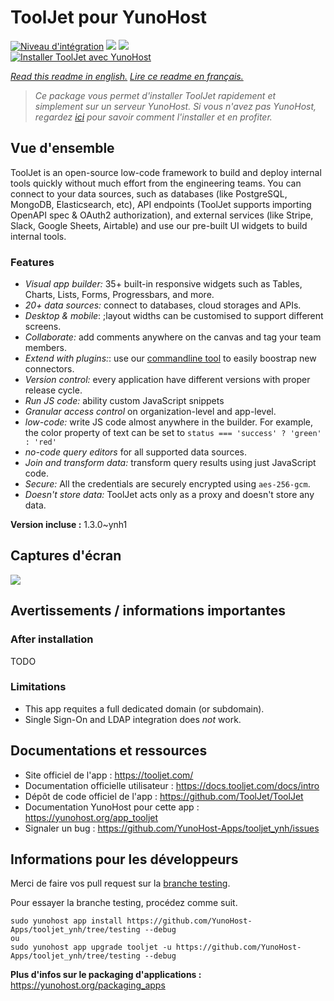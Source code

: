 # ToolJet pour YunoHost

[![Niveau d'intégration](https://dash.yunohost.org/integration/tooljet.svg)](https://dash.yunohost.org/appci/app/tooljet) ![](https://ci-apps.yunohost.org/ci/badges/tooljet.status.svg) ![](https://ci-apps.yunohost.org/ci/badges/tooljet.maintain.svg)  
[![Installer ToolJet avec YunoHost](https://install-app.yunohost.org/install-with-yunohost.svg)](https://install-app.yunohost.org/?app=tooljet)

*[Read this readme in english.](./README.md)*
*[Lire ce readme en français.](./README_fr.md)*

> *Ce package vous permet d'installer ToolJet rapidement et simplement sur un serveur YunoHost.
Si vous n'avez pas YunoHost, regardez [ici](https://yunohost.org/#/install) pour savoir comment l'installer et en profiter.*

## Vue d'ensemble

ToolJet is an open-source low-code framework to build and deploy internal tools quickly without much effort from the engineering teams. You can connect to your data sources, such as databases (like PostgreSQL, MongoDB, Elasticsearch, etc), API endpoints (ToolJet supports importing OpenAPI spec & OAuth2 authorization), and external services (like Stripe, Slack, Google Sheets, Airtable) and use our pre-built UI widgets to build internal tools.

### Features

- *Visual app builder:* 35+ built-in responsive widgets such as Tables, Charts, Lists, Forms, Progressbars, and more.
- *20+ data sources:* connect to databases, cloud storages and APIs.
- *Desktop & mobile*: ;layout widths can be customised to support different screens. 
- *Collaborate:* add comments anywhere on the canvas and tag your team members.
- *Extend with plugins:*: use our [commandline tool](https://www.npmjs.com/package/tooljet) to easily boostrap new connectors.
- *Version control:* every application have different versions with proper release cycle.
- *Run JS code:* ability custom JavaScript snippets
- *Granular access control* on organization-level and app-level.
- *low-code:* write JS code almost anywhere in the builder. For example, the color property of text can be set to `status === 'success' ? 'green' : 'red'`
- *no-code query editors* for all supported data sources.
- *Join and transform data:* transform query results using just JavaScript code. 
- *Secure:* All the credentials are securely encrypted using `aes-256-gcm`.
- *Doesn't store data:* ToolJet acts only as a proxy and doesn't store any data.


**Version incluse :** 1.3.0~ynh1



## Captures d'écran

![](./doc/screenshots/example.png)

## Avertissements / informations importantes

### After installation

TODO

### Limitations

* This app requites a full dedicated domain (or subdomain).
* Single Sign-On and LDAP integration does *not* work.

## Documentations et ressources

* Site officiel de l'app : https://tooljet.com/
* Documentation officielle utilisateur : https://docs.tooljet.com/docs/intro
* Dépôt de code officiel de l'app : https://github.com/ToolJet/ToolJet
* Documentation YunoHost pour cette app : https://yunohost.org/app_tooljet
* Signaler un bug : https://github.com/YunoHost-Apps/tooljet_ynh/issues

## Informations pour les développeurs

Merci de faire vos pull request sur la [branche testing](https://github.com/YunoHost-Apps/tooljet_ynh/tree/testing).

Pour essayer la branche testing, procédez comme suit.
```
sudo yunohost app install https://github.com/YunoHost-Apps/tooljet_ynh/tree/testing --debug
ou
sudo yunohost app upgrade tooljet -u https://github.com/YunoHost-Apps/tooljet_ynh/tree/testing --debug
```

**Plus d'infos sur le packaging d'applications :** https://yunohost.org/packaging_apps